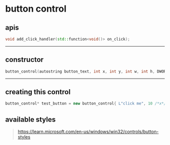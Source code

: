 # button control

## apis

```cpp
void add_click_handler(std::function<void()> on_click);
```
***

## constructor

```cpp
button_control(autostring button_text, int x, int y, int w, int h, DWORD style = WS_CHILD | WS_VISIBLE | BS_PUSHLIKE)
```
***

## creating this control

```cpp
button_control* test_button = new button_control{ L"click me", 10 /*x*/, 40 /*y*/, 140 /*w*/, 20 /*h*/ };
```

## available styles

>https://learn.microsoft.com/en-us/windows/win32/controls/button-styles